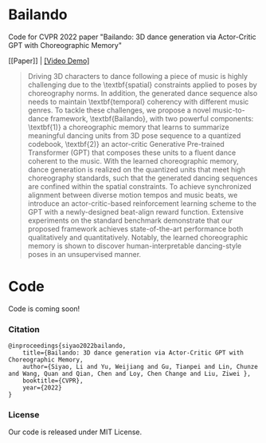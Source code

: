 # Bailando
Code for CVPR 2022 paper "Bailando: 3D dance generation via Actor-Critic GPT with Choreographic Memory"

[[Paper]] |  [[Video Demo]](https://www.youtube.com/watch?v=YbXOcuMTzD8)

> Driving 3D characters to dance following a piece of music is highly challenging due to the \textbf{spatial} constraints applied to poses by choreography norms. In addition, the generated dance sequence also needs to maintain \textbf{temporal} coherency with different music genres. To tackle these challenges, we propose a novel music-to-dance framework, \textbf{Bailando}, with two powerful components: \textbf{1)} a choreographic memory that learns to summarize meaningful dancing units from 3D pose sequence to a quantized codebook, \textbf{2)} an actor-critic Generative Pre-trained Transformer (GPT) that composes these units to a fluent dance coherent to the music. With the learned choreographic memory, dance generation is
realized on the quantized units that meet high choreography standards, such that the generated dancing sequences are confined within the spatial constraints. To achieve synchronized alignment between diverse motion tempos and music beats, we introduce an actor-critic-based reinforcement learning scheme to the GPT  with a newly-designed beat-align reward function. Extensive experiments on the standard benchmark demonstrate that our proposed framework achieves state-of-the-art performance both qualitatively and quantitatively. Notably, the learned choreographic memory is shown to discover human-interpretable dancing-style poses in an unsupervised manner.

<!-- ![image](https://github.com/lisiyao21/AnimeInterp/blob/main/figs/sample0.png) -->

# Code

Code is coming soon!

### Citation

    @inproceedings{siyao2022bailando,
	    title={Bailando: 3D dance generation via Actor-Critic GPT with Choreographic Memory,
	    author={Siyao, Li and Yu, Weijiang and Gu, Tianpei and Lin, Chunze and Wang, Quan and Qian, Chen and Loy, Chen Change and Liu, Ziwei },
	    booktitle={CVPR},
	    year={2022}
    }

### License

Our code is released under MIT License.

